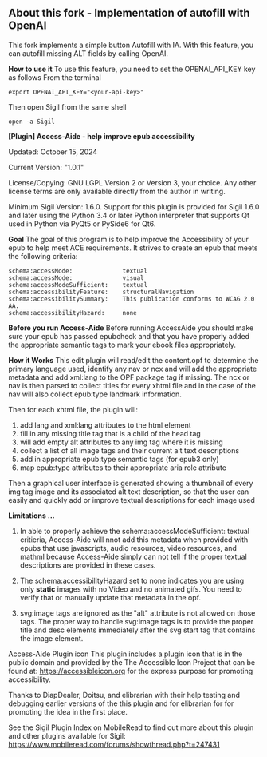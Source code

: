 ## About this fork - Implementation of autofill with OpenAI

This fork implements a simple button Autofill with IA.
With this feature, you can autofill missing ALT fields by calling OpenAI.

**How to use it**
To use this feature, you need to set the OPENAI_API_KEY key as follows
From the terminal

    export OPENAI_API_KEY="<your-api-key>"

Then open Sigil from the same shell

    open -a Sigil


**[Plugin] Access-Aide - help improve epub accessibility**

Updated: October 15, 2024

Current Version: "1.0.1"

License/Copying: GNU LGPL Version 2 or Version 3, your choice. Any other license terms are only available directly from the author in writing.

Minimum Sigil Version: 1.6.0.
Support for this plugin is provided for Sigil 1.6.0 and later using the Python 3.4 or later Python interpreter that supports Qt used in Python via PyQt5 or PySide6 for Qt6.


**Goal**
The goal of this program is to help improve the Accessibility of your epub to help meet ACE requirements. It strives to create an epub that meets the following criteria:

    schema:accessMode:              textual
    schema:accessMode:              visual
    schema:accessModeSufficient:    textual
    schema:accessibilityFeature:    structuralNavigation
    schema:accessibilitySummary:    This publication conforms to WCAG 2.0 AA.
    schema:accessibilityHazard:     none


**Before you run Access-Aide**
Before running AccessAide you should make sure your epub has passed epubcheck and that you have properly added the appropriate semantic tags to mark your ebook files appropriately. 


**How it Works**
This edit plugin will read/edit the content.opf to determine the primary language used, identify any nav or ncx and will add the appropriate metadata and add xml:lang to the OPF package tag if missing.
The ncx or nav is then parsed to collect titles for every xhtml file and in the case of the nav will also collect epub:type landmark information.

Then for each xhtml file, the plugin will:
1. add lang and xml:lang attributes to the html element
2. fill in any missing title tag that is a child of the head tag
3. will add empty alt attributes to any img tag where it is missing
4. collect a list of all image tags and their current alt text descriptions
5. add in appropriate epub:type semantic tags (for epub3 only)
6. map epub:type attributes to their appropriate aria role attribute

Then a graphical user interface is generated showing a thumbnail of every img tag image and its associated alt text description, so that the user can easily and quickly add or improve textual descriptions for each image used


**Limitations ...**
1. In able to properly achieve the schema:accessModeSufficient: textual critieria, Access-Aide will nnot add this metadata when provided with epubs that use javascripts, audio resources, video resources, and mathml because Access-Aide simply can not tell if the proper textual descriptions are provided in these cases.

2. The schema:accessibilityHazard set to none indicates you are using only **static** images with no Video and no animated gifs. You need to verify that or manually update that metadata in the opf.

3. svg:image tags are ignored as the "alt" attribute is not allowed on those tags. The proper way to handle svg:image tags is to provide the proper title and desc elements immediately after the svg start tag that contains the image element.

Access-Aide Plugin icon
This plugin includes a plugin icon that is in the public domain and provided by the The Accessible Icon Project that can be found at: https://accessibleicon.org for the express purpose for promoting accessibility.


Thanks to DiapDealer, Doitsu, and elibrarian with their help testing and debugging earlier versions of the this plugin and for elibrarian for for promoting the idea in the first place.


See the Sigil Plugin Index on MobileRead to find out more about this plugin and other plugins available for Sigil:
https://www.mobileread.com/forums/showthread.php?t=247431
